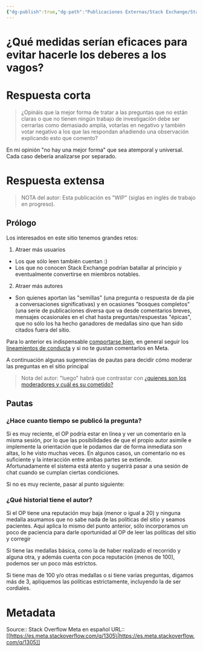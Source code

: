 ```yaml
---
{"dg-publish":true,"dg-path":"Publicaciones Externas/Stack Exchange/Stack Overflow en español/Stack Overflow en español Meta/es.meta.stackoverflow.com-1305.md","permalink":"/publicaciones-externas/stack-exchange/stack-overflow-en-espanol/stack-overflow-en-espanol-meta/es-meta-stackoverflow-com-1305/","title":"¿Qué medidas serían eficaces para evitar hacerle los deberes a los vagos?","hide":true,"noteIcon":"default","created":"2024-04-03T12:49:10.510-06:00","updated":"2024-04-05T16:43:58.850-06:00"}
---
```


# ¿Qué medidas serían eficaces para evitar hacerle los deberes a los vagos?

# Respuesta corta
>¿Opináis que la mejor forma de tratar a las preguntas que no están claras o que no tienen ningún trabajo de investigación debe ser cerrarlas como demasiado amplia, votarlas en negativo y también votar negativo a los que las respondan añadiendo una observación explicando esto que comento?

En mi opinión "no hay una mejor forma" que sea atemporal y universal. Cada caso debería analizarse por separado.

# Respuesta extensa
> NOTA del autor: Esta publicación es "WIP" (siglas en inglés de trabajo en progreso).

## Prólogo

Los interesados en este sitio tenemos grandes retos:

1. Atraer más usuarios
  - Los que sólo leen también cuentan :)
  - Los que no conocen Stack Exchange podrían batallar al principio y eventualmente convertirse en miembros notables.
2. Atraer más autores 
  - Son quienes aportan las "semillas" (una pregunta o respuesta de da pie a conversaciones significativas) y en ocasiones "bosques completos" (una serie de publicaciones diversa que va desde comentarios breves, mensajes ocasionales en el chat hasta preguntas/respuestas "épicas", que no sólo los ha hecho ganadores de medallas sino que han sido citados fuera del sitio.

Para lo anterior es indispensable [comportarse bien][1], en general seguir los [lineamientos de conducta][2] y si no te gustan comentarlos en Meta.

A continuación algunas sugerencias de pautas para decidir cómo moderar las preguntas en el sitio principal 

> Nota del autor: "luego" habrá que contrastar con [¿quienes son los moderadores y cuál es su cometido?][1]

## Pautas

### ¿Hace cuanto tiempo se publicó la pregunta?  

Si es muy reciente, el OP podría estar en línea y ver un comentario en la misma sesión, por lo que las posibilidades de que el propio autor asimile e implemente la orientación que le podamos dar de forma inmediata son altas, lo he visto muchas veces. En algunos casos, un comentario no es suficiente y la interacción entre ambas partes se extiende. Afortunadamente el sistema está atento y sugerirá pasar a una sesión de chat cuando se cumplan ciertas condiciones.

Si no es muy reciente, pasar al punto siguiente:

### ¿Qué historial tiene el autor?

Si el OP tiene una reputación muy baja (menor o igual a 20) y ninguna medalla asumamos que no sabe nada de las políticas del sitio y seamos pacientes. Aquí aplica lo mismo del punto anterior, sólo incorporamos un poco de paciencia para darle oportunidad al OP de leer las políticas del sitio y corregir

Si tiene las medallas básica, como la de haber realizado el recorrido y alguna otra, y además cuenta con poca reputación (menos de 100), podemos ser un poco más estrictos.

Si tiene mas de 100 y/o otras medallas o si tiene varias preguntas, digamos más de 3, apliquemos las políticas estrictamente, incluyendo la de ser cordiales.


  [1]: https://es.stackoverflow.com/help/site-moderators
  [2]: https://es.stackoverflow.com/help/behavior

# Metadata
Source:: Stack Overflow Meta en español
URL:: [[https://es.meta.stackoverflow.com/q/1305\|https://es.meta.stackoverflow.com/q/1305]]

